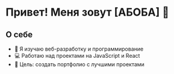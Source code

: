 # Привет! Меня зовут [АБОБА] 👋

## О себе

- 🌱 Я изучаю веб-разработку и программирование
- 💻 Работаю над проектами на JavaScript и React
- 🎯 Цель: создать портфолио с лучшими проектами
